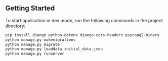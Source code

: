 ## Getting Started

To start application in dev mode, run the following commands in the project directory:

```bash
pip install django python-dotenv django-cors-headers psycopg2-binary
python manage.py makemigrations
python manage.py migrate
python manage.py loaddata initial_data.json
python manage.py runserver
```
